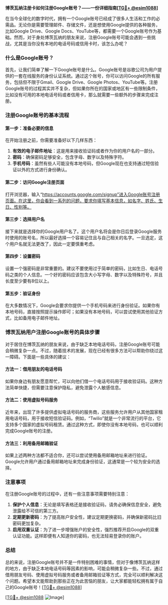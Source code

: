 **博茨瓦纳注册卡如何注册Google账号？——一份详细指南[[TG💪+ @esim1088](https://t.me/s/esim1088)]**

在当今全球化的数字时代，拥有一个Google账号已经成了很多人生活和工作的必需品。无论你是需要管理邮件、存储文件，还是想使用Google提供的各种服务，比如Google Drive、Google Docs、YouTube等，都需要一个Google账号作为基础。然而，对于身处博茨瓦纳的朋友来说，注册Google账号可能会遇到一些挑战，尤其是当你没有本地的电话号码或信用卡时，该怎么办呢？

### 什么是Google账号？

首先，让我们简单了解一下Google账号是什么。Google账号是谷歌公司为用户提供的一套在线服务的身份认证系统。通过这个账号，你可以访问Google的所有服务，包括但不限于Gmail、Google Drive、Google Photos、YouTube等。注册Google账号的过程其实并不复杂，但如果你所在的国家或地区有一些限制条件，比如没有可用的本地电话号码或者信用卡，那么就需要一些额外的步骤来完成注册。

### 注册Google账号的基本流程

#### 第一步：准备必要的信息
在开始注册之前，你需要准备好以下几样东西：
1. **有效的电子邮件地址**：这是用来接收验证码或者作为你的用户名的一部分。
2. **密码**：确保密码足够安全，包含字母、数字以及特殊字符。
3. **手机号码**：虽然有些人可能没有本地号码，但Google现在也支持通过短信验证以外的方式进行身份确认。

#### 第二步：访问Google注册页面
打开浏览器，输入“https://accounts.google.com/signup”进入Google账号注册页面。在这里，你会看到一系列的问题，要求你填写基本信息，如名字、姓氏、生日、性别等。

#### 第三步：选择用户名
接下来就是选择你的Google用户名了。这个用户名将会是你日后登录Google服务时使用的账号名，所以最好选择一个容易记住且与自己相关的名字。一旦选定，这个用户名就无法更改了，因此一定要慎重考虑。

#### 第四步：设置密码
设置一个强密码是非常重要的。建议不要使用过于简单的密码，比如生日、电话号码之类的个人信息。一个好的密码应该包含大小写字母、数字以及特殊符号，并且长度至少要有8位以上。

#### 第五步：验证身份
在大多数情况下，Google会要求你提供一个手机号码来进行身份验证。如果你有本地号码，直接按照提示操作即可；如果没有本地号码，可以尝试使用其他验证方式，比如备用电子邮件地址。

### 博茨瓦纳用户注册Google账号的具体步骤

对于居住在博茨瓦纳的朋友来说，由于缺乏本地电话号码，注册Google账号可能会稍微复杂一点。不过，随着技术的发展，现在已经有很多方法可以帮助你绕过这一障碍。下面是一些具体的建议：

#### 方法一：借用朋友的电话号码
如果你身边有朋友愿意帮忙，可以向他们借一个电话号码用于接收验证码。这种方法简单快捷，但需要注意保护隐私，避免泄露个人敏感信息。

#### 方法二：使用虚拟号码服务
近年来，出现了许多提供虚拟电话号码的服务商，这些服务允许用户从其他国家租用电话号码，用于接收短信验证码。例如，“Twilio”就是一个非常流行的平台，它支持多个国家的虚拟号码租赁。通过这种方式，即使你没有本地号码，也可以顺利完成Google账号的注册。

#### 方法三：利用备用邮箱验证
如果上述两种方法都不适合你，还可以尝试使用备用邮箱地址来进行验证。Google允许用户通过备用邮箱地址来完成身份验证，这通常是一个较为安全的选择。

### 注意事项

在注册Google账号的过程中，还有一些注意事项需要特别注意：
1. **保护个人信息**：无论是填写表格还是接收验证码，请务必确保信息安全，避免泄露给不可信的第三方。
2. **定期更新密码**：为了提高账户安全性，建议定期更换密码，并确保新密码比旧密码更加复杂。
3. **启用双重认证**：为了进一步增强账户的安全性，强烈推荐开启Google的双重认证功能。这样即便有人知道你的密码，也无法轻易登录你的账户。

### 总结

总的来说，注册Google账号并不是一件特别困难的事情，但对于像博茨瓦纳这样的地方，由于缺乏本地电话号码等因素的影响，可能会稍微复杂一些。不过，通过借用朋友号码、使用虚拟号码服务或者备用邮箱验证等方式，完全可以顺利解决这个问题。希望本文能帮助到那些正在为此苦恼的朋友，让大家都能轻松拥有属于自己的Google账号！[[TG💪+ @esim1088](https://t.me/s/esim1088)]

[[TG💪+ @esim1088](https://t.me/s/esim1088) ![Image](https://i.postimg.cc/4NQfJmqS/Snipaste-2025-05-13-00-14-12.png)]